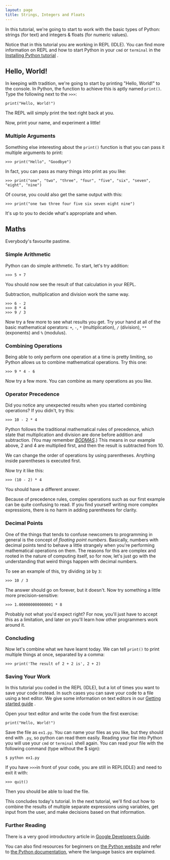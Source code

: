 ```yaml
---
layout: page
title: Strings, Integers and Floats
---
```


In this tutorial, we're going to start to work with the basic types of Python:
strings (for text) and integers & floats (for numeric values).

Notice that in this tutorial you are working in REPL (IDLE). You can find more information
on REPL and how to start Python in your `cmd` or `terminal` in the [Installing Python tutorial](python/lesson0/tutorial.html) . 

## Hello, World!

In keeping with tradition, we're going to start by printing "Hello, World!" to
the console. In Python, the function to achieve this is aptly named `print()`.
Type the following next to the `>>>`:

    print("Hello, World!")

The REPL will simply print the text right back at you.

Now, print your name, and experiment a little!

### Multiple Arguments

Something else interesting about the `print()` function is that you can pass it
multiple arguments to print:

    >>> print("Hello", "Goodbye")

In fact, you can pass as many things into print as you like:

    >>> print("one", "two", "three", "four", "five", "six", "seven", "eight", "nine")

Of course, you could also get the same output with this:

    >>> print("one two three four five six seven eight nine")

It's up to you to decide what's appropriate and when.

## Maths

Everybody's favourite pastime.

### Simple Arithmetic

Python can do simple arithmetic. To start, let's try addition:

    >>> 5 + 7

You should now see the result of that calculation in your REPL.

Subtraction, multiplication and division work the same way.

    >>> 6 - 2
    >>> 8 * 4
    >>> 9 / 3

Now try a few more to see what results you get.  Try your hand at all of the
basic mathematical operators: `+`, `-`, `*` (multiplication), `/` (division),
`**` (exponents) and `%` (modulus).

### Combining Operations

Being able to only perform one operation at a time is pretty limiting, so
Python allows us to combine mathematical operations. Try this one:

    >>> 9 * 4 - 6

Now try a few more. You can combine as many operations as you like.

### Operator Precedence

Did you notice any unexpected results when you started combining operations? If
you didn't, try this:

    >>> 10 - 2 * 4

Python follows the traditional mathematical rules of precedence, which state
that multiplication and division are done before addition and subtraction. (You
may remember *[BODMAS](https://en.wikipedia.org/wiki/BODMAS)*.) This means in
our example above, 2 and 4 are multiplied first, and then the result is
subtracted from 10.

We can change the order of operations by using parentheses. Anything inside
parentheses is executed first.

Now try it like this:

    >>> (10 - 2) * 4

You should have a different answer.

Because of precedence rules, complex operations such as our first example can
be quite confusing to read. If you find yourself writing more complex
expressions, there is no harm in adding parentheses for clarity.

### Decimal Points

One of the things that tends to confuse newcomers to programming in general is
the concept of *floating point numbers*.  Basically, numbers with decimal
points tend to behave a little strangely when you're performing mathematical
operations on them.  The reasons for this are complex and rooted in the nature
of computing itself, so for now, let's just go with the understanding that
weird things happen with decimal numbers.

To see an example of this, try dividing `10` by `3`:

    >>> 10 / 3

The answer should go on forever, but it doesn't.  Now try something a little
more precision-sensitive:

    >>> 1.000000000000001 * 8

Probably not what you'd expect right?  For now, you'll just have to accept this
as a limitation, and later on you'll learn how other programmers work around
it.

### Concluding

Now let's combine what we have learnt today. We can tell `print()` to print
multiple things at once, separated by a comma:

    >>> print('The result of 2 + 2 is', 2 + 2)

### Saving Your Work

In this tutorial you coded in the REPL (IDLE), but a lot of times you want
to save your code instead. In such cases you can save your code to a file using a text editor. 
We give some information on text editors in our [Getting started guide](general/setup/tutorial.html) .

Open your text editor and write the code from the first exercise:

    print("Hello, World!")

Save the file as `ex1.py`. You can name your files as you like, 
but they should end with `.py`, so python can read them easily.
Reading your file into Python you will use your `cmd` or `terminal` shell again. 
You can read your file with the following command (type without the $ sign):

	$ python ex1.py

If you have `>>>`in front of your code, you are still in REPL(IDLE) and need to exit
it with:

	>>> quit()

Then you should be able to load the file. 
	
This concludes today's tutorial. In the next tutorial, we'll find out how to
combine the results of multiple separate expressions using variables, get input
from the user, and make decisions based on that information.

### Further Reading

There is a very good introductory article in [Google Developers Guide](https://developers.google.com/edu/python/introduction).

You can also find resources for beginners on [the Python website](https://www.python.org/about/gettingstarted/)
and refer to [the Python documentation](https://docs.python.org/2/tutorial/introduction.html),
where the language basics are explained.
